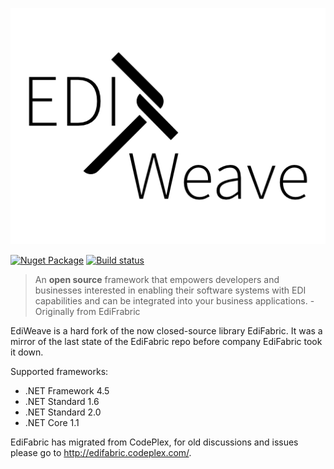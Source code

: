 ![](./Assets/logo.png)

[![Nuget Package](https://img.shields.io/nuget/v/EdiWeave.Framework.svg?maxAge=86400&style=flat-square)](https://www.nuget.org/packages/EdiWeave.Framework/) 
[![Build status](https://img.shields.io/appveyor/ci/Silvenga/ediweave.svg?maxAge=86400&style=flat-square)](https://ci.appveyor.com/project/Silvenga/ediweave)

> An **open source** framework that empowers developers and businesses interested in enabling their software systems with EDI capabilities and can be integrated into your business applications.
> \- Originally from EdiFrabric

EdiWeave is a hard fork of the now closed-source library EdiFabric. It was a mirror of the last state of the EdiFabric repo before company EdiFabric took it down.

Supported frameworks:
- .NET Framework 4.5
- .NET Standard 1.6
- .NET Standard 2.0
- .NET Core 1.1

EdiFabric has migrated from CodePlex, for old discussions and issues please go to http://edifabric.codeplex.com/.
